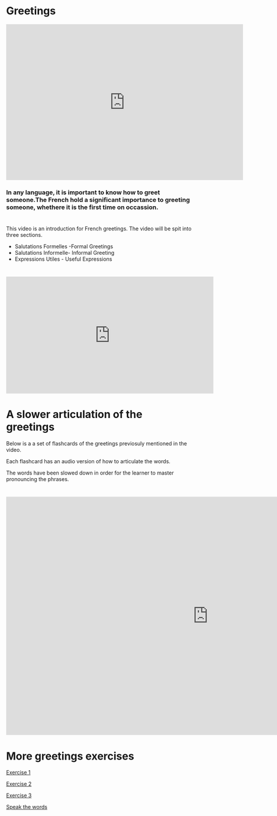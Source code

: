 <h1>Greetings</h1>

<iframe src="https://h5p.org/h5p/embed/404155" width="640" height="420" frameborder="0" allowfullscreen="allowfullscreen"></iframe><script src="https://h5p.org/sites/all/modules/h5p/library/js/h5p-resizer.js" charset="UTF-8"></script>


<h3>In any language, it is important to know how to greet someone.The French hold a significant importance to greeting someone, whethere it is the first time on occassion.</h1>

<h1></h1>

<p>This video is an introduction for French greetings.  
  The video will be spit into three sections.
  
<ul>
  
  <li>Salutations Formelles -Formal Greetings</li>
  <li>Salutations Informelle- Informal Greeting</li>
  <li>Expressions Utiles - Useful Expressions</li>
</ul>
</p>


<h1></h1>

<iframe width="560" height="315" src="https://www.youtube.com/embed/i4YJqmfF6Yc" frameborder="0" allow="accelerometer; autoplay; encrypted-media; gyroscope; picture-in-picture" allowfullscreen></iframe>


<h1> A slower articulation of the greetings</h1>

Below is a a set of flashcards of the greetings previosuly mentioned in the video.

Each flashcard has an audio version of how to articulate the words.

The words have been slowed down in order for the learner to master pronouncing the phrases.

<h1></h1>

<iframe src="https://h5p.org/h5p/embed/404132" width="1090" height="642" frameborder="0" allowfullscreen="allowfullscreen"></iframe><script src="https://h5p.org/sites/all/modules/h5p/library/js/h5p-resizer.js" charset="UTF-8"></script>


<h1></h1>

<h1>More greetings exercises</h1> 

<a href="https://h5p.org/h5p/embed/382997">Exercise 1</a>


<a href="https://h5p.org/h5p/embed/382999">Exercise 2</a>


<a href="https://h5p.org/h5p/embed/383000">Exercise 3</a>


<a href="https://h5p.org/h5p/embed/383030">Speak the words</a>


